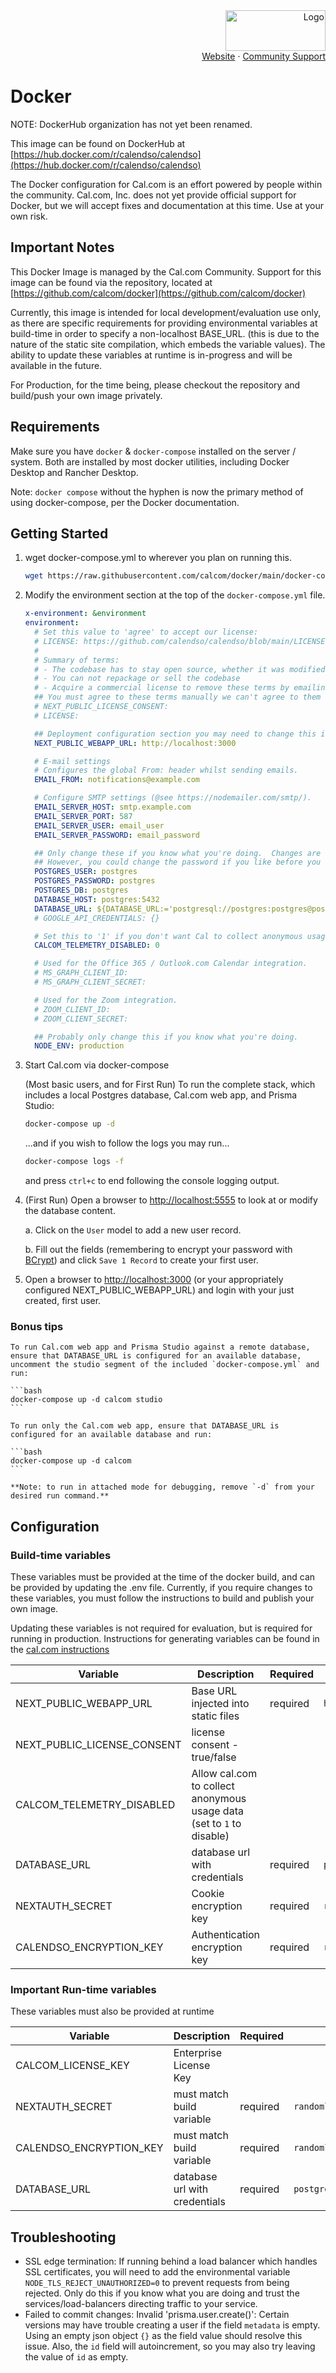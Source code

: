 <!-- PROJECT LOGO -->
<div align="right">
  <a href="https://github.com/calcom/cal.com">
    <img src="https://cal.com/logo.svg" alt="Logo" width="160" height="65">
  </a><br/>
  <a href="https://cal.com">Website</a>
  ·
  <a href="https://github.com/calcom/docker/issues">Community Support</a>
</div>

# Docker

NOTE: DockerHub organization has not yet been renamed.

This image can be found on DockerHub at [https://hub.docker.com/r/calendso/calendso](https://hub.docker.com/r/calendso/calendso)

The Docker configuration for Cal.com is an effort powered by people within the community. Cal.com, Inc. does not yet provide official support for Docker, but we will accept fixes and documentation at this time. Use at your own risk.

## Important Notes

This Docker Image is managed by the Cal.com Community. Support for this image can be found via the repository, located at [https://github.com/calcom/docker](https://github.com/calcom/docker)

Currently, this image is intended for local development/evaluation use only, as there are specific requirements for providing environmental variables at build-time in order to specify a non-localhost BASE_URL. (this is due to the nature of the static site compilation, which embeds the variable values). The ability to update these variables at runtime is in-progress and will be available in the future.

For Production, for the time being, please checkout the repository and build/push your own image privately.

## Requirements

Make sure you have `docker` & `docker-compose` installed on the server / system. Both are installed by most docker utilities, including Docker Desktop and Rancher Desktop.

Note: `docker compose` without the hyphen is now the primary method of using docker-compose, per the Docker documentation.

## Getting Started

1. wget docker-compose.yml to wherever you plan on running this.

    ```bash
    wget https://raw.githubusercontent.com/calcom/docker/main/docker-compose.yml
    ```

2. Modify the environment section at the top of the `docker-compose.yml` file.


    ```yaml
    x-environment: &environment
    environment:
      # Set this value to 'agree' to accept our license:
      # LICENSE: https://github.com/calendso/calendso/blob/main/LICENSE
      #
      # Summary of terms:
      # - The codebase has to stay open source, whether it was modified or not
      # - You can not repackage or sell the codebase
      # - Acquire a commercial license to remove these terms by emailing: license@cal.com
      ## You must agree to these terms manually we can't agree to them for you.
      # NEXT_PUBLIC_LICENSE_CONSENT:
      # LICENSE:

      ## Deployment configuration section you may need to change this if you're using a reverse proxy such as nginx, haproxy or træfik.
      NEXT_PUBLIC_WEBAPP_URL: http://localhost:3000

      # E-mail settings
      # Configures the global From: header whilst sending emails.
      EMAIL_FROM: notifications@example.com

      # Configure SMTP settings (@see https://nodemailer.com/smtp/).
      EMAIL_SERVER_HOST: smtp.example.com
      EMAIL_SERVER_PORT: 587
      EMAIL_SERVER_USER: email_user
      EMAIL_SERVER_PASSWORD: email_password

      ## Only change these if you know what you're doing.  Changes are unlikely to be needed.  
      ## However, you could change the password if you like before you start the first time. Also feel free to read about and implement Docker Secrets.
      POSTGRES_USER: postgres
      POSTGRES_PASSWORD: postgres
      POSTGRES_DB: postgres
      DATABASE_HOST: postgres:5432
      DATABASE_URL: ${DATABASE_URL:='postgresql://postgres:postgres@postgres:5432/postgres'}
      # GOOGLE_API_CREDENTIALS: {}

      # Set this to '1' if you don't want Cal to collect anonymous usage.  This is not necessary, however, its kind to give back metrics to the app developers if you trust them.
      CALCOM_TELEMETRY_DISABLED: 0

      # Used for the Office 365 / Outlook.com Calendar integration.
      # MS_GRAPH_CLIENT_ID:
      # MS_GRAPH_CLIENT_SECRET:

      # Used for the Zoom integration.
      # ZOOM_CLIENT_ID:
      # ZOOM_CLIENT_SECRET:

      ## Probably only change this if you know what you're doing.
      NODE_ENV: production
      ```

3. Start Cal.com via docker-compose

    (Most basic users, and for First Run) To run the complete stack, which includes a local Postgres database, Cal.com web app, and Prisma Studio:

    ```bash
    docker-compose up -d
    ```
    ...and if you wish to follow the logs you may run...
    ```bash
    docker-compose logs -f
    ```
    and press `ctrl+c` to end following the console logging output.

8. (First Run) Open a browser to [http://localhost:5555](http://localhost:5555) to look at or modify the database content.

    a. Click on the `User` model to add a new user record.

    b. Fill out the fields (remembering to encrypt your password with [BCrypt](https://bcrypt-generator.com/)) and click `Save 1 Record` to create your first user.

9. Open a browser to [http://localhost:3000](http://localhost:3000) (or your appropriately configured NEXT_PUBLIC_WEBAPP_URL) and login with your just created, first user.

### Bonus tips
    To run Cal.com web app and Prisma Studio against a remote database, ensure that DATABASE_URL is configured for an available database, uncomment the studio segment of the included `docker-compose.yml` and run:

    ```bash
    docker-compose up -d calcom studio
    ```

    To run only the Cal.com web app, ensure that DATABASE_URL is configured for an available database and run:

    ```bash
    docker-compose up -d calcom
    ```

    **Note: to run in attached mode for debugging, remove `-d` from your desired run command.**


## Configuration

### Build-time variables

These variables must be provided at the time of the docker build, and can be provided by updating the .env file. Currently, if you require changes to these variables, you must follow the instructions to build and publish your own image.

Updating these variables is not required for evaluation, but is required for running in production. Instructions for generating variables can be found in the [cal.com instructions](https://github.com/calcom/cal.com)

| Variable | Description | Required | Default |
| --- | --- | --- | --- |
| NEXT_PUBLIC_WEBAPP_URL | Base URL injected into static files | required | `http://localhost:3000` |
| NEXT_PUBLIC_LICENSE_CONSENT | license consent - true/false |  |  |
| CALCOM_TELEMETRY_DISABLED | Allow cal.com to collect anonymous usage data (set to `1` to disable) | | |
| DATABASE_URL | database url with credentials | required | `postgresql://unicorn_user:magical_password@database:5432/calendso` |
| NEXTAUTH_SECRET | Cookie encryption key | required | `randomly defined on first boot` |
| CALENDSO_ENCRYPTION_KEY | Authentication encryption key | required | `randomly defined on first boot` |

### Important Run-time variables

These variables must also be provided at runtime

| Variable | Description | Required | Default |
| --- | --- | --- | --- |
| CALCOM_LICENSE_KEY | Enterprise License Key |  |  |
| NEXTAUTH_SECRET | must match build variable | required | `randomly defined on first boot` |
| CALENDSO_ENCRYPTION_KEY | must match build variable | required | `randomly defined on first boot` |
| DATABASE_URL | database url with credentials | required | `postgresql://unicorn_user:magical_password@database:5432/calendso` |

## Troubleshooting

* SSL edge termination: If running behind a load balancer which handles SSL certificates, you will need to add the environmental variable `NODE_TLS_REJECT_UNAUTHORIZED=0` to prevent requests from being rejected. Only do this if you know what you are doing and trust the services/load-balancers directing traffic to your service.
* Failed to commit changes: Invalid 'prisma.user.create()': Certain versions may have trouble creating a user if the field `metadata` is empty. Using an empty json object `{}` as the field value should resolve this issue. Also, the `id` field will autoincrement, so you may also try leaving the value of `id` as empty.
